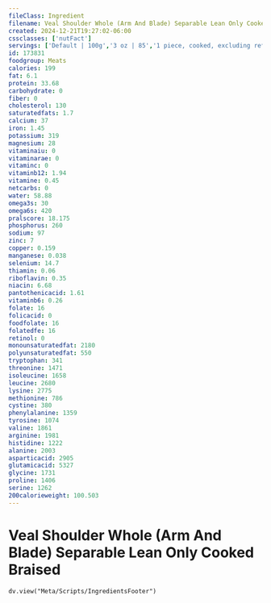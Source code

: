 ```yaml
---
fileClass: Ingredient
filename: Veal Shoulder Whole (Arm And Blade) Separable Lean Only Cooked Braised
created: 2024-12-21T19:27:02-06:00
cssclasses: ['nutFact']
servings: ['Default | 100g','3 oz | 85','1 piece, cooked, excluding refuse (yield from 1 lb raw meat with refuse) | 182']
id: 173831
foodgroup: Meats
calories: 199
fat: 6.1
protein: 33.68
carbohydrate: 0
fiber: 0
cholesterol: 130
saturatedfats: 1.7
calcium: 37
iron: 1.45
potassium: 319
magnesium: 28
vitaminaiu: 0
vitaminarae: 0
vitaminc: 0
vitaminb12: 1.94
vitamine: 0.45
netcarbs: 0
water: 58.88
omega3s: 30
omega6s: 420
pralscore: 18.175
phosphorus: 260
sodium: 97
zinc: 7
copper: 0.159
manganese: 0.038
selenium: 14.7
thiamin: 0.06
riboflavin: 0.35
niacin: 6.68
pantothenicacid: 1.61
vitaminb6: 0.26
folate: 16
folicacid: 0
foodfolate: 16
folatedfe: 16
retinol: 0
monounsaturatedfat: 2180
polyunsaturatedfat: 550
tryptophan: 341
threonine: 1471
isoleucine: 1658
leucine: 2680
lysine: 2775
methionine: 786
cystine: 380
phenylalanine: 1359
tyrosine: 1074
valine: 1861
arginine: 1981
histidine: 1222
alanine: 2003
asparticacid: 2905
glutamicacid: 5327
glycine: 1731
proline: 1406
serine: 1262
200calorieweight: 100.503
---
```


# Veal Shoulder Whole (Arm And Blade) Separable Lean Only Cooked Braised

```dataviewjs
dv.view("Meta/Scripts/IngredientsFooter")
```